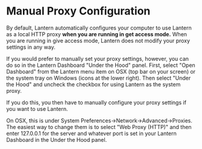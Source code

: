 Manual Proxy Configuration
==========================


By default, Lantern automatically configures your computer to use Lantern as
a local HTTP proxy **when you are running in get access mode.** When you are
running in give access mode, Lantern does not modify your proxy settings in any
way.

If you would prefer to manually set your proxy settings, however, you can do so
in the Lantern Dashboard "Under the Hood" panel. First, select "Open Dashboard"
from the Lantern menu item on OSX (top bar on your screen) or the system tray
on Windows (icons at the lower right). Then select "Under the Hood" and uncheck
the checkbox for using Lantern as the system proxy. 

If you do this, you then have to manually configure your proxy settings if you
want to use Lantern.

On OSX, this is under System Preferences->Network->Advanced->Proxies. The
easiest way to change them is to select "Web Proxy (HTTP)" and then enter
127.0.0.1 for the server and whatever port is set in your Lantern Dashboard in
the Under the Hood panel.
